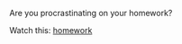Are you procrastinating on your homework?

Watch this: [homework](https://www.youtube.com/watch?v=jSv1IHfjSew)
